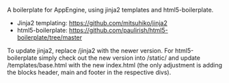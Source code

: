 A boilerplate for AppEngine, using jinja2 templates and html5-boilerplate.

* Jinja2 templating: https://github.com/mitsuhiko/jinja2
* html5-boilerplate: https://github.com/paulirish/html5-boilerplate/tree/master

To update jinja2, replace /jinja2 with the newer version. For html5-boilerplate
simply check out the new version into /static/ and update /templates/base.html 
with the new index.html (the only adjustment is adding the blocks header, main
and footer in the respective divs).
